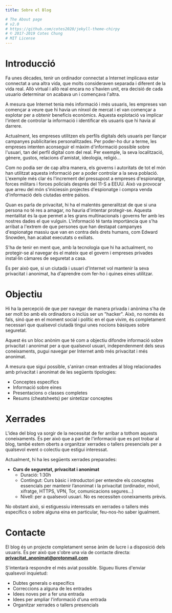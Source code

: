 ```yaml
---
title: Sobre el Blog

# The About page
# v2.0
# https://github.com/cotes2020/jekyll-theme-chirpy
# © 2017-2019 Cotes Chung
# MIT License
---
```


# Introducció
Fa unes dècades, tenir un ordinador connectat a Internet implicava estar connectat a una altra vida, que molts consideraven separada i diferent de la vida real. Allò virtual i allò real encara no s'havien unit, era decisió de cada usuario determinar on acabava un i començava l'altra.

A mesura que Internet tenia més informació i més usuaris, les empreses van començar a veure que hi havia un nínxol de mercat i el van començar a explotar per a obtenir beneficis econòmics. Aquesta explotació va implicar l'intent de controlar la informació i identificar els usuaris que hi havia al darrere. 

Actualment, les empreses utilitzen els perfils digitals dels usuaris per llançar campanyes publicitaries personalitzades. Per poder-ho dur a terme, les empreses intenten aconseguir el màxim d'informació possible sobre l'usuari, tan del perfil digital com del real. Per exemple, la seva localització, gènere, gustos, relacions d'amistat, ideologia, religió...

Com no podia ser de cap altra manera, els governs i autoritats de tot el món han utilitzat aquesta informació per a poder controlar a la seva població. L'exemple més clar és l'increment del pressupost a empreses d'espionatge, forces militars i forces policials després del 11-S a EEUU. Això va provocar que arreu del món s'iniciessin projectes d'espionatge i compra venda d'informació dels ciutadas entre països.

Quan es parla de privacitat, hi ha el malentés generalitzat de que si una persona no té res a amagar, no hauria d'intentar protegir-se. Aquesta mentalitat és la que permet a les grans multinacionals i governs fer amb les nostres dades el que vulguin. L'informació té tanta importància que s'ha arribat a l'extrem de que persones que han destapat campanyes d'espionatge massiu que van en contra dels drets humans, com Edward Snowden, han acabat executats o exiliats.

S'ha de tenir en ment que, amb la tecnologia que hi ha actualment, no protegir-se al navegar és el mateix que el govern i empreses privades instal·lin càmares de seguretat a casa.

És per això que, si un ciutadà i usuari d'Internet vol mantenir la seva privacitat i anonimat, ha d'aprendre com fer-ho i quines eines utilitzar.

# Objectiu
Hi ha la percepció de que per navegar de manera privada i anònima s'ha de ser molt bo amb els ordinadors o inclús ser un "hacker". Això, no només és fals, sinó que en el moment social i polític en el que vivim, és completament necessari que qualsevol ciutadà tingui unes nocions bàsiques sobre seguretat.

Aquest és un bloc anònim que té com a objectiu difondre informació sobre privacitat i anonimat per a que qualsevol usuari, independenment dels seus coneixaments, pugui navegar per Internet amb més privacitat i més anonimat.

A mesura que sigui possible, s'aniran crean entrades al blog relacionades amb privacitat i anonimat de les següents tipologies:
* Conceptes específics
* Informació sobre eines
* Presentacions o classes completes
* Resums (cheatsheets) per sintetizar conceptes

# Xerrades
L'idea del blog va sorgir de la necessitat de fer arribar a tothom aquests coneixaments. És per això que a part de l'informació que es pot trobar al blog, també estem oberts a organitzar xerrades o tallers presencials per a qualsevol event o colectiu que estigui interessat.

Actualment, hi ha les següents xerrades preparades:
* **Curs de seguretat, privacitat i anonimat**
	* Duració: 1:30h
	* Contingut: Curs bàsic i introductori per entendre els conceptes essencials per mantenir l’anonimat i la privacitat (ordinador, mòvil, xifratge, HTTPS, VPN, Tor, comunicacions segures...)
	* Nivell: per a qualsevol usuari. No es necessiten coneixaments prèvis.

No obstant això, si estiguessiu interessats en xerrades o tallers més específics o sobre alguna eina en particular, feu-nos-ho saber igualment.

# Contacte
El blog és un projecte completament sense ànim de lucre i a disposició dels usuaris. És per això que s'obre una via de contacte directa: **privacitat_anonimat@protonmail.com**

S'intentarà respondre el més aviat possible. Sigueu lliures d'enviar qualsevol inquietud:
* Dubtes generals o específics
* Correccions a alguna de les entrades
* Idees noves per a fer una entrada
* Idees per ampliar l'informació d'una entrada
* Organitzar xerrades o tallers presencials
